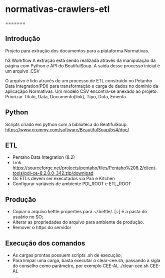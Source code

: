 # normativas-crawlers-etl

=======
## Introdução
Projeto para extração dos documentos para a plataforma Normativas.

h3 Workflow
A extração está sendo realizada através da manipulação da página com Python e API do BeatifulSoup. A saída desse processo inicial é um arquivo .CSV

O arquivo é lido através de um processo de ETL construído no Petanho Data Integration(PDI) para transformação e carga de dados no domínio da aplicaçãpo Normativas. Um modelo CSV encontra-se anexado ao projeto. Priorizar Título, Data, Documento(link), Tipo, Data, Ementa.

## Python
Scripts criado em python com a biblioteca do BeatifulSoup.
https://www.crummy.com/software/BeautifulSoup/bs4/doc/

## ETL
* Pentaho Data Integration (8.2)
* Link <https://sourceforge.net/projects/pentaho/files/Pentaho%208.2/client-tools/pdi-ce-8.2.0.0-342.zip/download>
* Os ETLs devem ser executados via Pan e Kitchen
* Configurar variáveis de ambiente PDI_ROOT e ETL_ROOT

## Produção

* Copiar o arquivo kettle.properties para ~/.kettle/. [~] é a pasta do usuário no SO;
* Alterar as propriedades do arquivo para ambiente de produção.
* Remover o https do servidor

## Execução dos comandos
* As cargas prontas possuem scripts .sh de execução;
* Para limpar uma carga, basta executar o clear-cee.sh, passando a sigla do conselho como parâmetro, por exemplo CEE-AL
./clear-cee.sh CEE-AL
